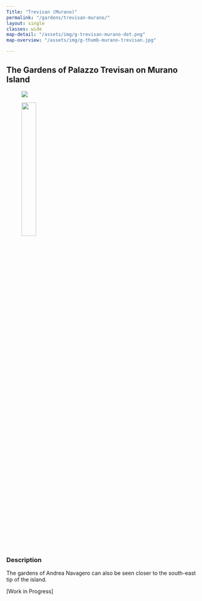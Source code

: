 ```yaml
---
Title: "Trevisan (Murano)"
permalink: "/gardens/trevisan-murano/"
layout: single
classes: wide
map-detail: "/assets/img/g-trevisan-murano-det.png"
map-overview: "/assets/img/g-thumb-murano-trevisan.jpg"

---
```


## The Gardens of Palazzo Trevisan on Murano Island

<figure><img src="{{ page.map-detail | relative_url }}" class="img-ctr" align="center"/></figure>
<figure><img src="{{ page.map-overview | relative_url }}" style="align:right;width:30%;"/></figure>

### Description

The gardens of Andrea Navagero can also be seen closer to the south-east tip of
the island.

\[Work in Progress\]
